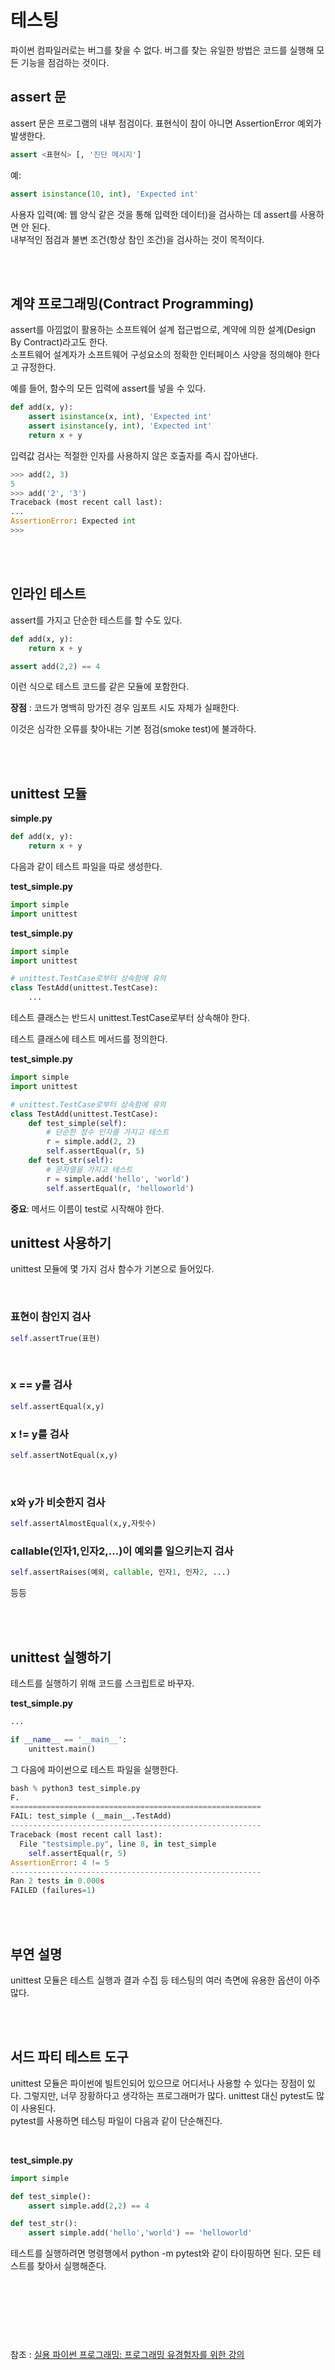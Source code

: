 # 테스팅

파이썬 컴파일러로는 버그를 찾을 수 없다. 버그를 찾는 유일한 방법은 코드를 실행해 모든 기능을 점검하는 것이다.

## assert 문

assert 문은 프로그램의 내부 점검이다. 표현식이 참이 아니면 AssertionError 예외가 발생한다.


```python
assert <표현식> [, '진단 메시지']
```

예:
```python
assert isinstance(10, int), 'Expected int'
```

사용자 입력(예: 웹 양식 같은 것을 통해 입력한 데이터)을 검사하는 데 assert를 사용하면 안 된다. <br/> 
내부적인 점검과 불변 조건(항상 참인 조건)을 검사하는 것이 목적이다.

<br/><br/>

## 계약 프로그래밍(Contract Programming)

assert를 아낌없이 활용하는 소프트웨어 설계 접근법으로, 계약에 의한 설계(Design By Contract)라고도 한다. <br/>
소프트웨어 설계자가 소프트웨어 구성요소의 정확한 인터페이스 사양을 정의해야 한다고 규정한다.

예를 들어, 함수의 모든 입력에 assert를 넣을 수 있다.

```python
def add(x, y):
    assert isinstance(x, int), 'Expected int'
    assert isinstance(y, int), 'Expected int'
    return x + y
```

입력값 검사는 적절한 인자를 사용하지 않은 호출자를 즉시 잡아낸다.

```python
>>> add(2, 3)
5
>>> add('2', '3')
Traceback (most recent call last):
...
AssertionError: Expected int
>>>
```

<br/><br/>

## 인라인 테스트

assert를 가지고 단순한 테스트를 할 수도 있다.

```python
def add(x, y):
    return x + y

assert add(2,2) == 4
```

이런 식으로 테스트 코드를 같은 모듈에 포함한다.

**장점** : 코드가 명백히 망가진 경우 임포트 시도 자체가 실패한다.

이것은 심각한 오류를 찾아내는 기본 점검(smoke test)에 불과하다. 

<br/><br/>

## unittest 모듈



**simple.py**

```python
def add(x, y):
    return x + y
```

다음과 같이 테스트 파일을 따로 생성한다.


**test_simple.py**

```python
import simple
import unittest
```


**test_simple.py**

```python
import simple
import unittest

# unittest.TestCase로부터 상속함에 유의
class TestAdd(unittest.TestCase):
    ...
```

테스트 클래스는 반드시 unittest.TestCase로부터 상속해야 한다.

테스트 클래스에 테스트 메서드를 정의한다.

**test_simple.py**

```python
import simple
import unittest

# unittest.TestCase로부터 상속함에 유의
class TestAdd(unittest.TestCase):
    def test_simple(self):
        # 단순한 정수 인자를 가지고 테스트
        r = simple.add(2, 2)
        self.assertEqual(r, 5)
    def test_str(self):
        # 문자열을 가지고 테스트
        r = simple.add('hello', 'world')
        self.assertEqual(r, 'helloworld')
```

**중요**: 메서드 이름이 test로 시작해야 한다.

## unittest 사용하기

unittest 모듈에 몇 가지 검사 함수가 기본으로 들어있다.

<br/>

### 표현이 참인지 검사

```python
self.assertTrue(표현)
```

<br/>

### x == y를 검사

```python
self.assertEqual(x,y)
```

### x != y를 검사

```python
self.assertNotEqual(x,y)
```

<br/>

### x와 y가 비슷한지 검사

```python
self.assertAlmostEqual(x,y,자릿수)
```

### callable(인자1,인자2,...)이 예외를 일으키는지 검사

```python
self.assertRaises(예외, callable, 인자1, 인자2, ...)
```

등등

<br/><br/>

## unittest 실행하기

테스트를 실행하기 위해 코드를 스크립트로 바꾸자.

**test_simple.py**

```python
...

if __name__ == '__main__':
    unittest.main()
```

그 다음에 파이썬으로 테스트 파일을 실행한다.

```python
bash % python3 test_simple.py
F.
========================================================
FAIL: test_simple (__main__.TestAdd)
--------------------------------------------------------
Traceback (most recent call last):
  File "testsimple.py", line 8, in test_simple
    self.assertEqual(r, 5)
AssertionError: 4 != 5
--------------------------------------------------------
Ran 2 tests in 0.000s
FAILED (failures=1)
```

<br/><br/>

## 부연 설명


unittest 모듈은 테스트 실행과 결과 수집 등 테스팅의 여러 측면에 유용한 옵션이 아주 많다. 

<br/><br/>

## 서드 파티 테스트 도구

unittest 모듈은 파이썬에 빌트인되어 있으므로 어디서나 사용할 수 있다는 장점이 있다. 그렇지만, 너무 장황하다고 생각하는 프로그래머가 많다. unittest 대신 pytest도 많이 사용된다. <br/>
pytest를 사용하면 테스팅 파일이 다음과 같이 단순해진다.

<br/>

**test_simple.py**

```python
import simple

def test_simple():
    assert simple.add(2,2) == 4

def test_str():
    assert simple.add('hello','world') == 'helloworld'
```

테스트를 실행하려면 명령행에서 python -m pytest와 같이 타이핑하면 된다. 모든 테스트를 찾아서 실행해준다.


<br/><br/><br/>
---
참조 : 
[실용 파이썬 프로그래밍: 프로그래밍 유경험자를 위한 강의](https://wikidocs.net/84431)